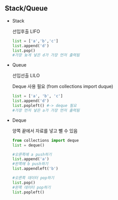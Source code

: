 ## Stack/Queue

* Stack

  선입후출 LIFO	

  ```python
  list = ['a','b','c']
  list.append('d')
  list.pop()
  #가장 늦게 넣은 d가 가장 먼저 출력됨
  ```

* Queue

  선입선출 LILO

  Deque 사용 필요 (from collections import duque)

  ```python
  list = ['a', 'b', 'c']
  list.append('d')
  list.popleft() #-> deque 필요
  #가장 먼저 넣은 a가 가장 먼저 출력됨
  ```

* Deque

  양쪽 끝에서 자료를 넣고 뺄 수 있음

  ```python
  from collections import deque
  list = deque()
  
  #오른쪽에 a push하기
  list.append('a')
  #왼쪽에 b push하기
  list.appendleft('b')
  
  #오른쪽 데이터 pop하기
  list.pop()
  #왼쪽 데이터 pop하기
  list.popleft()
  ```

  